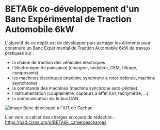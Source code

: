 # BETA6k co-développement d'un Banc Expérimental de Traction Automobile 6kW

L'objectif de ce dépôt est de développer puis partager les éléments pour construire un Banc Expérimental de Traction Automobile 6kW de travaux pratiques sur :
* la chaine de traction des véhicules électriques
* l'électronique de puissance (chargeur, onduleur, CEM, filtrage, composants)
* les machines électriques (machine synchrone à rotor bobinée, machine asynchrone)
* la commande des machines (machine synchrone auto-pilotée)
* l'instrumentation (couplemètre, capteurs à effet hall, tachymètre, ...)
* la communication via le bus CAN



![image](https://github.com/user-attachments/assets/f365f16e-d460-4303-b378-ee5e90997bbb)
Banc développé à l'IUT de Cachan

Lien vers le cahier des charges en cours de rédaction : https://pad.crans.org/p/BETA6k_cahierdescharges

